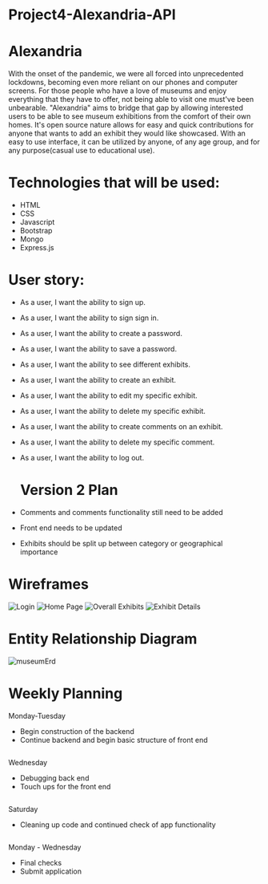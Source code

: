 # Project4-Alexandria-API

# Alexandria
With the onset of the pandemic, we were all forced into unprecedented lockdowns, becoming even more reliant on our phones and computer screens. For those people who have a love of museums and enjoy everything that they have to offer, not being able to visit one must've been unbearable. "Alexandria" aims to bridge that gap by allowing interested users to be able to see museum exhibitions from the comfort of their own homes. It's open source nature allows for easy and quick contributions for anyone that wants to add an exhibit they would like showcased. With an easy to use interface, it can be utilized by anyone, of any age group, and for any purpose(casual use to educational use). 

# Technologies that will be used:
- HTML
- CSS
- Javascript
- Bootstrap
- Mongo
- Express.js

# User story: 
  - As a user, I want the ability to sign up.
  - As a user, I want the ability to sign sign in.
  - As a user, I want the ability to create a password. 
  - As a user, I want the ability to save a password. 
  - As a user, I want the ability to see different exhibits.
  - As a user, I want the ability to create an exhibit.
  - As a user, I want the ability to edit my specific exhibit.
  - As a user, I want the ability to delete my specific exhibit.
  - As a user, I want the ability to create comments on an exhibit.
  - As a user, I want the ability to delete my specific comment.
  - As a user, I want the ability to log out. 

    # Version 2 Plan
  - Comments and comments functionality still need to be added
  - Front end needs to be updated
  - Exhibits should be split up between category or geographical importance
  
  # Wireframes
  
![Login](https://user-images.githubusercontent.com/111713666/203097025-58a97f14-4a17-4fd1-87fa-157037f7cc88.jpg)
![Home Page](https://user-images.githubusercontent.com/111713666/203097093-33f61d19-609b-4b59-a7e5-8cd26e8347c8.jpg)
![Overall Exhibits](https://user-images.githubusercontent.com/111713666/203097100-956e8ddc-7eb7-43b0-977c-c0017a70aacc.jpg)
![Exhibit Details](https://user-images.githubusercontent.com/111713666/203097109-1f856028-4915-4920-ae64-011a09e04700.jpg)
  
  # Entity Relationship Diagram

![museumErd](https://user-images.githubusercontent.com/111713666/203096536-099cd39b-6a7c-4842-ad00-6d4c4c9be4ac.jpg)


# Weekly Planning
Monday-Tuesday
- Begin construction of the backend
- Continue backend and begin basic structure of front end
```
```
Wednesday
- Debugging back end 
- Touch ups for the front end
```
```
Saturday
- Cleaning up code and continued check of app functionality 
```
```
Monday - Wednesday
- Final checks 
- Submit application
